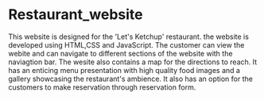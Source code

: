 # Restaurant_website
This website is designed for the 'Let's Ketchup' restaurant. the website is developed using HTML,CSS and JavaScript. The customer can view the webite and can navigate to different sections of the website with the naviagtion bar. The wesite also contains a map for the directions to reach. It has an enticing menu presentation with high quality food images and a gallery showcasing the restaurant's ambience. It also has an option for the customers to make reservation through reservation form.
